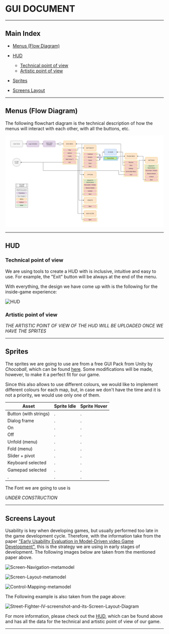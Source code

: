 # GUI DOCUMENT


***


## Main Index

+ [Menus (Flow Diagram)](https://github.com/Needlesslord/BrainDeadStudios/blob/master/Docs/GUIDocument.md#menus-flow-diagram)

+ [HUD](https://github.com/Needlesslord/BrainDeadStudios/blob/master/Docs/GUIDocument.md#hud)
  - [Technical point of view](https://github.com/Needlesslord/BrainDeadStudios/blob/master/Docs/GUIDocument.md#technical-point-of-view)
  - [Artistic point of view](https://github.com/Needlesslord/BrainDeadStudios/blob/master/Docs/GUIDocument.md#artistic-point-of-view)
  
+ [Sprites](https://github.com/Needlesslord/BrainDeadStudios/blob/master/Docs/GUIDocument.md#sprites)

+ [Screens Layout](https://github.com/Needlesslord/BrainDeadStudios/blob/master/Docs/GUIDocument.md#screens-layout)


***


## Menus (Flow Diagram)

The following flowchart diagram is the technical description of how the menus will interact with each other, with all the buttons, etc.

![Flow Diagram (Technical)](Photos_Wiki/Flow_Diagram_v03_Technical.png)


***


## HUD


### Technical point of view

We are using tools to create a HUD with is inclusive, intuitive and easy to use. For example, the "Exit" button will be always at the end of the menu. 

With everything, the design we have come up with is the following for the inside-game experience:

![HUD](https://user-images.githubusercontent.com/51851736/76066200-6fdcf300-5f8d-11ea-97ce-a5d686543a0c.png)


### Artistic point of view

*THE ARTISTIC POINT OF VIEW OF THE HUD WILL BE UPLOADED ONCE WE HAVE THE SPRITES*


***


## Sprites


The sprites we are going to use are from a free GUI Pack from Unity by *Chocoball*, which can be found [here](https://assetstore.unity.com/packages/2d/gui/puzzle-stage-settings-gui-pack-147389). Some modifications will be made, however, to make it a perfect fit for our game.

Since this also allows to use different colours, we would like to implement different colours for each map, but, in case we don't have the time and it is not a priority, we would use only one of them.

| Asset | Sprite Idle | Sprite Hover |
| ----- | ----------- | ------------ | 
| Button (with strings) | . | . |
| Dialog frame | . | . |
| On | . | . |
| Off | . | . |
| Unfold (menu) | . | . |
| Fold (menu) | . | . |
| Slider + pivot | . | . |
| Keyboard selected | . | . |
| Gamepad selected | . | . |
| . | . | . |

The Font we are going to use is 

*UNDER CONSTRUCTION*


***


## Screens Layout

Usability is key when developing games, but usually performed too late in the game development cycle. Therefore, with the information take from the paper ["Early Usability Evaluation in Model-Driven video Game Development"](https://www.researchgate.net/figure/Screen-Navigation-metamodel_fig1_236153020), this is the strategy we are using in early stages of development. The following images below are taken from the mentioned paper above.

![Screen-Navigation-metamodel](https://user-images.githubusercontent.com/51851736/76338023-730f1080-62f8-11ea-843b-ccd151581d96.png)

![Screen-Layout-metamodel](https://user-images.githubusercontent.com/51851736/76338056-7e623c00-62f8-11ea-9659-08c24ac9e61a.png)

![Control-Mapping-metamodel](https://user-images.githubusercontent.com/51851736/76337964-625e9a80-62f8-11ea-9304-eeb95389757d.png)

The Following example is also taken from the page above:

![Street-Fighter-IV-screenshot-and-its-Screen-Layout-Diagram](https://user-images.githubusercontent.com/51851736/76337956-612d6d80-62f8-11ea-90f6-e5d8a2ad2f52.png)

For more information, please check out the [HUD](https://github.com/Needlesslord/BrainDeadStudios/blob/master/Docs/GUIDocument.md#hud), which can be found above and has all the data for the technical and artistic point of view of our game.


***









